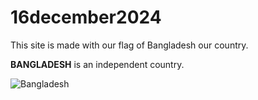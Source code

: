 # 16december2024

This site is made with our flag of Bangladesh our country.

**BANGLADESH** is an independent country.

![Bangladesh](https://img.freepik.com/free-psd/bangladesh-victory-day-celebration-with-flag-background_47987-13979.jpg "Flag BD")
